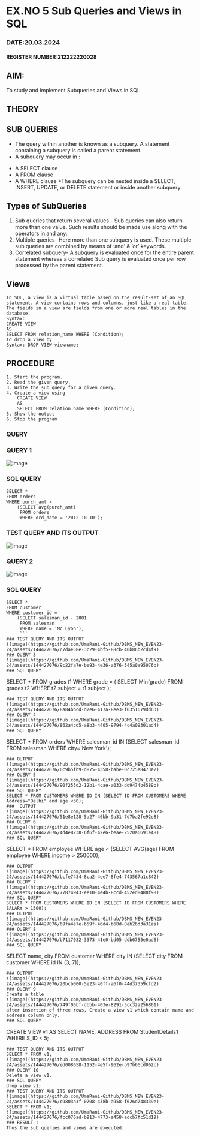 # EX.NO 5 Sub Queries and Views in SQL
### DATE:20.03.2024
#### REGISTER NUMBER:212222220028
## AIM:
To study and implement Subqueries and Views in SQL 
## THEORY
## SUB QUERIES 
* The query within another is known as a subquery. A statement containing a subquery is called a parent statement.
* A subquery may occur in :
- A SELECT clause
- A FROM clause
- A WHERE clause
*The subquery can be nested inside a SELECT, INSERT, UPDATE, or DELETE statement or inside another subquery.
## Types of SubQueries
1. Sub queries that return several values - Sub queries can also return more than one value. Such results should be made use along with the operators in and any.
2. Multiple queries- Here more than one subquery is used. These multiple sub queries are combined by means of ‘and’ & ‘or’ keywords. 
3. Correlated subquery- A subquery is evaluated once for the entire parent statement whereas a correlated Sub query is evaluated once per row processed by the parent statement.
## Views
```
In SQL, a view is a virtual table based on the result-set of an SQL statement. A view contains rows and columns, just like a real table. The fields in a view are fields from one or more real tables in the database. 
Syntax: 
CREATE VIEW 
AS 
SELECT FROM relation_name WHERE (Condition);
To drop a view by
Syntax: DROP VIEW viewname;
```
## PROCEDURE
```
1. Start the program. 
2. Read the given query.
3. Write the sub query for a given query.
4. Create a view using
	CREATE VIEW 
	AS 
	SELECT FROM relation_name WHERE (Condition);
5. Show the output
6. Stop the program
```
### QUERY 
### QUERY 1
![image](https://github.com/UmaRani-Github/DBMS_NEW_EVEN23-24/assets/144427076/aa352852-f1d3-4c43-bb4e-7aabdec31262)
### SQL QUERY 
```
SELECT *
FROM orders
WHERE purch_amt >
    (SELECT avg(purch_amt)
     FROM orders 
     WHERE ord_date = '2012-10-10');
```
### TEST QUERY AND ITS OUTPUT 
![image](https://github.com/UmaRani-Github/DBMS_NEW_EVEN23-24/assets/144427076/8212ebd5-7e8a-41ec-8edc-c1d6ad39d11c)
### QUERY 2
![image](https://github.com/UmaRani-Github/DBMS_NEW_EVEN23-24/assets/144427076/fc3072fe-3330-4c95-b3c8-cc2bf55f6286)
### SQL QUERY 
```
SELECT *
FROM customer
WHERE customer_id =
    (SELECT salesman_id - 2001
     FROM salesman
     WHERE name = 'Mc Lyon');
     ```
### TEST QUERY AND ITS OUTPUT
![image](https://github.com/UmaRani-Github/DBMS_NEW_EVEN23-24/assets/144427076/c7dae58e-3c29-4bf5-88cb-40b86b2cd4f9)
### QUERY 3
![image](https://github.com/UmaRani-Github/DBMS_NEW_EVEN23-24/assets/144427076/9c22fa7e-be93-4e36-a376-545a0a95076b)
### SQL QUERY
```
SELECT *
FROM grades t1
WHERE grade = (
    SELECT Min(grade)
    FROM grades t2
    WHERE t2.subject = t1.subject
);
```
### TEST QUERY AND ITS OUTPUT
![image](https://github.com/UmaRani-Github/DBMS_NEW_EVEN23-24/assets/144427076/8a84bbcd-d2e6-417a-8ee3-f0351679dd63)
### QUERY 4
![image](https://github.com/UmaRani-Github/DBMS_NEW_EVEN23-24/assets/144427076/862a4cd5-a8b3-4405-9794-4c4a09301ad4)
### SQL QUERY
```
SELECT *
FROM orders
WHERE salesman_id IN
    (SELECT salesman_id 
     FROM salesman 
     WHERE city='New York');
```
### OUTPUT
![image](https://github.com/UmaRani-Github/DBMS_NEW_EVEN23-24/assets/144427076/0c9b5fb9-d875-4358-babe-0c725e8473e2)
### QUERY 5
![image](https://github.com/UmaRani-Github/DBMS_NEW_EVEN23-24/assets/144427076/90f255d2-12b1-4cae-a033-dd9474b4589b)
### SQL QUERY
SELECT * FROM CUSTOMERS WHERE ID IN (SELECT ID FROM CUSTOMERS WHERE Address="Delhi" and age <30);
###  OUTPUT
![image](https://github.com/UmaRani-Github/DBMS_NEW_EVEN23-24/assets/144427076/51e8e128-5a27-46bb-9a31-7d7ba2fe92e8)
### QUERY 6
![image](https://github.com/UmaRani-Github/DBMS_NEW_EVEN23-24/assets/144427076/4d4e8238-6f6f-42e6-beae-2520a6691e48)
### SQL QUERY
```
SELECT *
FROM employee
WHERE age < (SELECT AVG(age) FROM employee WHERE income > 250000);
```
### OUTPUT
![image](https://github.com/UmaRani-Github/DBMS_NEW_EVEN23-24/assets/144427076/bcfe7434-8ca2-4ee7-8fe4-743567a1c842)
### QUERY 7
![image](https://github.com/UmaRani-Github/DBMS_NEW_EVEN23-24/assets/144427076/77874943-ee10-4e4b-8ccd-452ed8488f98)
### SQL QUERY
SELECT * FROM CUSTOMERS WHERE ID IN (SELECT ID FROM CUSTOMERS WHERE SALARY > 1500);
### OUTPUT
![image](https://github.com/UmaRani-Github/DBMS_NEW_EVEN23-24/assets/144427076/69fa4e7e-b59f-46d4-b68d-8eb26d3a31aa)
### QUERY 8
![image](https://github.com/UmaRani-Github/DBMS_NEW_EVEN23-24/assets/144427076/b7117032-3373-41e0-bd05-ddb6755e0ad6)
### SQL QUERY
```
SELECT name, city
FROM customer
WHERE city IN (SELECT city FROM customer WHERE id IN (3, 7));
```
### OUTPUT
![image](https://github.com/UmaRani-Github/DBMS_NEW_EVEN23-24/assets/144427076/20bcb000-5e23-40ff-a6f0-44d37359cfd2)
### QUERY 9
Create a table
![image](https://github.com/UmaRani-Github/DBMS_NEW_EVEN23-24/assets/144427076/749f06bf-dbbb-403e-8291-5cc32a256861)
after insertion of three rows, Create a view v1 which contain name and address column only.
### SQL QUERY
```
CREATE VIEW v1 AS
SELECT NAME, ADDRESS
FROM StudentDetails1
WHERE S_ID < 5;
```
### TEST QUERY AND ITS OUTPUT
SELECT * FROM v1;
![image](https://github.com/UmaRani-Github/DBMS_NEW_EVEN23-24/assets/144427076/ed008658-1152-4e5f-962e-b97b66cd062c)
### QUERY 10
Delete a view v1.
### SQL QUERY
drop view v1;
### TEST QUERY AND ITS OUTPUT
![image](https://github.com/UmaRani-Github/DBMS_NEW_EVEN23-24/assets/144427076/c9803a3f-0708-438b-a958-f626d748339e)
SELECT * FROM v1;
![image](https://github.com/UmaRani-Github/DBMS_NEW_EVEN23-24/assets/144427076/fcc076ad-b913-4773-a458-adcb7fc51d19)
### RESULT :
Thus the sub queries and views are executed.
